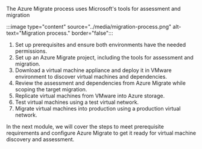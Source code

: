 The Azure Migrate process uses Microsoft's tools for assessment and migration

:::image type="content" source="../media/migration-process.png" alt-text="Migration process." border="false":::

1. Set up prerequisites and ensure both environments have the needed permissions.
2. Set up an Azure Migrate project, including the tools for assessment and migration.
3. Download a virtual machine appliance and deploy it in VMware environment to discover virtual machines and dependencies.
4. Review the assessment and dependencies from Azure Migrate while scoping the target migration.
5. Replicate virtual machines from VMware into Azure storage.
6. Test virtual machines using a test virtual network.
7. Migrate virtual machines into production using a production virtual network.

In the next module, we will cover the steps to meet prerequisite requirements and configure Azure Migrate to get it ready for virtual machine discovery and assessment.
